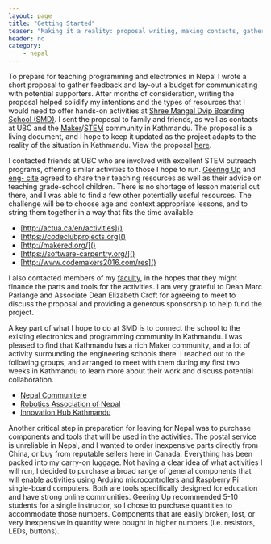 ```yaml
---
layout: page
title: "Getting Started"
teaser: "Making it a reality: proposal writing, making contacts, gathering resources."
header: no
category:
    - nepal
---
```


To prepare for teaching programming and electronics in Nepal I wrote a short proposal to gather feedback and lay-out a budget for communicating with potential supporters. After months of consideration, writing the proposal helped solidify my intentions and the types of resources that I would need to offer hands-on activities at [Shree Mangal Dvip Boarding School (SMD)][1]. I sent the proposal to family and friends, as well as contacts at UBC and the [Maker][2]/[STEM][3] community in Kathmandu. The proposal is a living document, and I hope to keep it updated as the project adapts to the reality of the situation in Kathmandu. View the proposal [here][proposal].

I contacted friends at UBC who are involved with excellent STEM outreach programs, offering similar activities to those I hope to run. [Geering Up](http://www.geeringup.apsc.ubc.ca/about/) and [eng- cite](http://engcite.engineering.ubc.ca/) agreed to share their teaching resources as well as their advice on teaching grade-school children. There is no shortage of lesson material out there, and I was able to find a few other potentially useful resources. The challenge will be to choose age and context appropriate lessons, and to string them together in a way that fits the time available.

*	[http://actua.ca/en/activities]()
*	[https://codeclubprojects.org]()
*	[http://makered.org/]()
*	[https://software-carpentry.org/]()
*	[http://www.codemakers2016.com/res]()

I also contacted members of my [faculty](https://apsc.ubc.ca/), in the hopes that they might finance the parts and tools for the activities. I am very grateful to Dean Marc Parlange and Associate Dean Elizabeth Croft for agreeing to meet to discuss the proposal and providing a generous sponsorship to help fund the project.

A key part of what I hope to do at SMD is to connect the school to the existing electronics and programming community in Kathmandu. I was pleased to find that Kathmandu has a rich Maker community, and a lot of activity surrounding the engineering schools there. I reached out to the following groups, and arranged to meet with them during my first two weeks in Kathmandu to learn more about their work and discuss potential collaboration.

*	[Nepal Communitere](https://www.facebook.com/NepalCommunitere/)
*	[Robotics Association of Nepal](https://www.facebook.com/nepal.ran)
*	[Innovation Hub Kathmandu](http://fncci.org/innovation-hub-159.html)

Another critical step in preparation for leaving for Nepal was to purchase components and tools that will be used in the activities. The postal service is unreliable in Nepal, and I wanted to order inexpensive parts directly from China, or buy from reputable sellers here in Canada. Everything has been packed into my carry-on luggage. Not having a clear idea of what activities I will run, I decided to purchase a broad range of general components that will enable activities using [Arduino][4] microcontrollers and [Raspberry Pi][5] single-board computers. Both are tools specifically designed for education and have strong online communities. Geering Up recommended 5-10 students for a single instructor, so I chose to purchase quantities to accommodate those numbers. Components that are easily broken, lost, or very inexpensive in quantity were bought in higher numbers (i.e. resistors, LEDs, buttons).

[1]: https://www.himalayanchildren.org/
[2]: https://en.wikipedia.org/wiki/Maker_culture
[3]: https://en.wikipedia.org/wiki/Science,_technology,_engineering,_and_mathematics
[4]: https://www.arduino.cc/en/Guide/Introduction
[5]: https://www.raspberrypi.org/about/
[proposal]: /files/nepalproposal.pdf